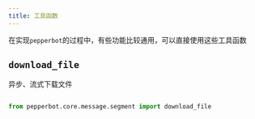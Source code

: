 ```yaml
---
title: 工具函数
---
```




在实现`pepperbot`的过程中，有些功能比较通用，可以直接使用这些工具函数

## `download_file`

异步、流式下载文件

```python

from pepperbot.core.message.segment import download_file

```

